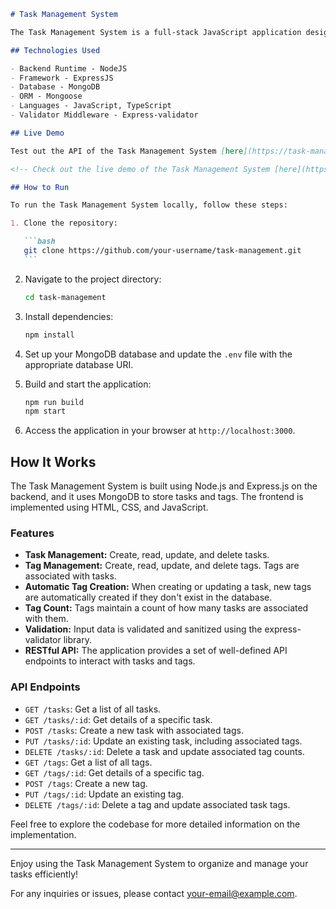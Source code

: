 ````markdown
# Task Management System

The Task Management System is a full-stack JavaScript application designed to manage tasks with associated tags. It provides RESTful API endpoints to perform CRUD operations on tasks and tags, allowing users to create, read, update, and delete tasks along with their tags.

## Technologies Used

- Backend Runtime - NodeJS
- Framework - ExpressJS
- Database - MongoDB
- ORM - Mongoose
- Languages - JavaScript, TypeScript
- Validator Middleware - Express-validator

## Live Demo

Test out the API of the Task Management System [here](https://task-manager-backend-maestro.vercel.app/).

<!-- Check out the live demo of the Task Management System [here](https://task-management-react.vecel.com). -->

## How to Run

To run the Task Management System locally, follow these steps:

1. Clone the repository:

   ```bash
   git clone https://github.com/your-username/task-management.git
   ```
````

2. Navigate to the project directory:

   ```bash
   cd task-management
   ```

3. Install dependencies:

   ```bash
   npm install
   ```

4. Set up your MongoDB database and update the `.env` file with the appropriate database URI.

5. Build and start the application:

   ```bash
   npm run build
   npm start
   ```

6. Access the application in your browser at `http://localhost:3000`.

## How It Works

The Task Management System is built using Node.js and Express.js on the backend, and it uses MongoDB to store tasks and tags. The frontend is implemented using HTML, CSS, and JavaScript.

### Features

- **Task Management:** Create, read, update, and delete tasks.
- **Tag Management:** Create, read, update, and delete tags. Tags are associated with tasks.
- **Automatic Tag Creation:** When creating or updating a task, new tags are automatically created if they don't exist in the database.
- **Tag Count:** Tags maintain a count of how many tasks are associated with them.
- **Validation:** Input data is validated and sanitized using the express-validator library.
- **RESTful API:** The application provides a set of well-defined API endpoints to interact with tasks and tags.

### API Endpoints

- `GET /tasks`: Get a list of all tasks.
- `GET /tasks/:id`: Get details of a specific task.
- `POST /tasks`: Create a new task with associated tags.
- `PUT /tasks/:id`: Update an existing task, including associated tags.
- `DELETE /tasks/:id`: Delete a task and update associated tag counts.
- `GET /tags`: Get a list of all tags.
- `GET /tags/:id`: Get details of a specific tag.
- `POST /tags`: Create a new tag.
- `PUT /tags/:id`: Update an existing tag.
- `DELETE /tags/:id`: Delete a tag and update associated task tags.

Feel free to explore the codebase for more detailed information on the implementation.

---

Enjoy using the Task Management System to organize and manage your tasks efficiently!

For any inquiries or issues, please contact [your-email@example.com](mailto:your-email@example.com).

```

```
